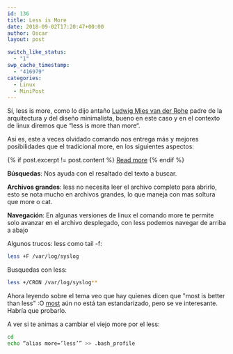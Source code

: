 ```yaml
---
id: 136
title: Less is More
date: 2018-09-02T17:20:47+00:00
author: Oscar
layout: post

switch_like_status:
  - "1"
swp_cache_timestamp:
  - "416979"
categories:
  - Linux
  - MiniPost
---
```

Sí, less is more, como lo dijo antaño [Ludwig Mies van der Rohe](https://es.wikipedia.org/wiki/Ludwig_Mies_van_der_Rohe)   padre de la arquitectura y del diseño minimalista, bueno en este caso y en el contexto de linux diremos que “less is more than more“.   

Así es, este a veces olvidado comando nos entrega más y mejores posibilidades que el tradicional more, en los siguientes aspectos:            
           








{% if post.excerpt != post.content %}
    <a href="{{ site.baseurl }}{{ post.url }}">Read more</a>
{% endif %}











**Búsquedas**: Nos ayuda con el resaltado del texto a buscar.

**Archivos grandes**: less no necesita leer el archivo completo para abrirlo, esto se nota mucho en archivos grandes, lo que maneja con mas soltura que more o cat.

**Navegación**: En algunas versiones de linux el comando more te permite solo avanzar en el archivo desplegado, con less podemos navegar de arriba a abajo

Algunos trucos:
less como tail -f: 
```sh
less +F /var/log/syslog
```
Busquedas con less:
```sh
less +/CRON /var/log/syslog**
```
Ahora leyendo sobre el tema veo que hay quienes dicen que "most is better than less" :O
[most](http://www.jedsoft.org/most/index.html) aún no está tan estandarizado, pero se ve interesante. Habría que probarlo.

A ver si te animas a cambiar el viejo more por el less: 
```sh
cd
echo “alias more=’less’” >> .bash_profile
```
